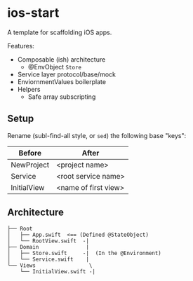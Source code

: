 
# ios-start

A template for scaffolding iOS apps.

Features:
- Composable (ish) architecture
  - @EnvObject `Store`
- Service layer protocol/base/mock
- EnviornmentValues boilerplate
- Helpers
  - Safe array subscripting


## Setup

Rename (subl-find-all style, or `sed`) the following base "keys":

|    Before   |        After         |
|-------------|----------------------|
| NewProject  | \<project name\>       |
| Service     | \<root service name\>  |
| InitialView | \<name of first view\> |


## Architecture

```
├── Root
│   ├── App.swift  <== (Defined @StateObject)
│   └── RootView.swift  -|
├── Domain               |
│   ├── Store.swift     -|  (In the @Environment)
│   └── Service.swift    |
└── Views                 \
    └── InitialView.swift -|
```
